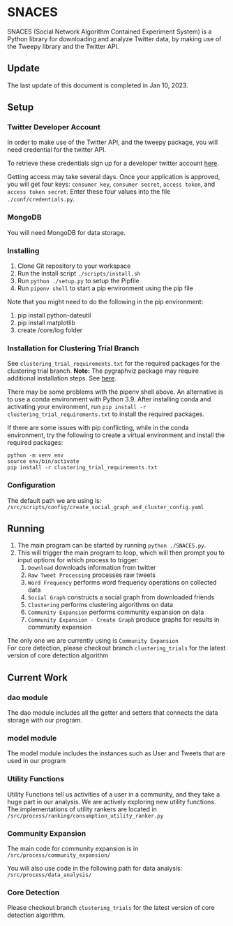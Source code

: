 # SNACES

SNACES (Social Network Algorithm Contained Experiment System)
is a Python library for downloading and analyze Twitter data, by making
use of the Tweepy library and the Twitter API.

## Update

The last update of this document is completed in Jan 10, 2023.

## Setup

### Twitter Developer Account

In order to make use of the Twitter API, and the tweepy package, you will need
credential for the twitter API.

To retrieve these credentials sign up for a developer twitter account [here](https://developer.twitter.com/en/apply-for-access).

Getting access may take several days. Once your application is approved,
you will get four keys: `consumer key`, `consumer secret`, `access token`, and
`access token secret`. Enter these four values into the file
`./conf/credentials.py`.

### MongoDB

You will need MongoDB for data storage. 

### Installing

1. Clone Git repository to your workspace
2. Run the install script `./scripts/install.sh`
3. Run `python ./setup.py` to setup the Pipfile
4. Run `pipenv shell` to start a pip environment using the pip file
  
Note that you might need to do the following in the pip environment:  
1. pip install python-dateutil
2. pip install matplotlib
3. create /core/log folder

### Installation for Clustering Trial Branch

See `clustering_trial_requirements.txt` for the required packages for the clustering trial branch. **Note:** The pygraphviz package may require additional installation steps. See [here](https://stackoverflow.com/questions/15661384/python-does-not-see-pygraphviz/71661788#71661788).

There may be some problems with the pipenv shell above. An alternative is to use a conda environment with Python 3.9. After installing conda and activating your environment, run `pip install -r clustering_trial_requirements.txt` to install the required packages.

If there are some issues with pip conflicting, while in the conda environment, try the following to create a virtual environment and install the required packages: 
```
python -m venv env
source env/bin/activate
pip install -r clustering_trial_requirements.txt
```

### Configuration

The default path we are using is:
`/src/scripts/config/create_social_graph_and_cluster_config.yaml`

## Running

1. The main program can be started by running `python ./SNACES.py`.
1. This will trigger the main program to loop, which will then prompt you
to input options for which process to trigger:
   1. `Download` downloads information from twitter
   1. `Raw Tweet Processing` processes raw tweets
   1. `Word Frequency` performs word frequency operations on collected data
   1. `Social Graph` constructs a social graph from downloaded friends
   1. `Clustering` performs clustering algorithms on data
   1. `Community Expansion` performs community expansion on data
   1. `Community Expansion - Create Graph` produce graphs for results in community expansion
   
The only one we are currently using is `Community Expansion`  
For core detection, please checkout branch `clustering_trials` for the latest version of core detection algorithm

## Current Work

### dao module

The dao module includes all the getter and setters that connects the data storage with our program.

### model module

The model module includes the instances such as User and Tweets that are used in our program

### Utility Functions

Utility Functions tell us activities of a user in a community, and they take a huge part in our analysis. We are actively exploring new utility functions.
The implementations of utility rankers are located in 
`/src/process/ranking/consumption_utility_ranker.py`

### Community Expansion

The main code for community expansion is in 
`/src/process/community_expansion/`

You will also use code in the following path for data analysis:
`/src/process/data_analysis/`

### Core Detection

Please checkout branch `clustering_trials` for the latest version of core detection algorithm.
